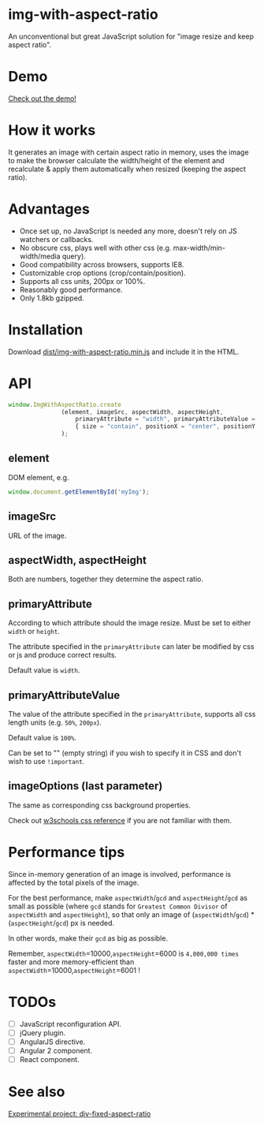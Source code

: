 img-with-aspect-ratio
===========================

An unconventional but great JavaScript solution for "image resize and keep aspect ratio".

# Demo
[Check out the demo!](https://cdn.rawgit.com/KevinWang15/img-with-aspect-ratio/000576ed/dist/demo.html)

# How it works
It generates an image with certain aspect ratio in memory, uses the image to make the browser calculate the width/height of the element and recalculate & apply them automatically when resized (keeping the aspect ratio).

# Advantages
* Once set up, no JavaScript is needed any more, doesn't rely on JS watchers or callbacks.
* No obscure css, plays well with other css (e.g. max-width/min-width/media query).
* Good compatibility across browsers, supports IE8.
* Customizable crop options (crop/contain/position).
* Supports all css units, 200px or 100%.
* Reasonably good performance.
* Only 1.8kb gzipped.

# Installation
Download [dist/img-with-aspect-ratio.min.js](https://raw.githubusercontent.com/KevinWang15/img-with-aspect-ratio/master/dist/img-with-aspect-ratio.min.js) and include it in the HTML.

# API
```javascript
window.ImgWithAspectRatio.create
               (element, imageSrc, aspectWidth, aspectHeight,
                   primaryAttribute = "width", primaryAttributeValue = "100%",
                   { size = "contain", positionX = "center", positionY = "center", repeat = "no-repeat" } = {}
               );
```

## element
DOM element, e.g.
```javascript
window.document.getElementById('myImg');
```

## imageSrc
URL of the image.

## aspectWidth, aspectHeight
Both are numbers, together they determine the aspect ratio.

## primaryAttribute
According to which attribute should the image resize.
Must be set to either ```width``` or ```height```.

The attribute specified in the ```primaryAttribute``` can later be modified by css or js and produce correct results.

Default value is ```width```.

## primaryAttributeValue
The value of the attribute specified in the ```primaryAttribute```, supports all css length units (e.g. ```50%```, ```200px```).

Default value is ```100%```.

Can be set to "" (empty string) if you wish to specify it in CSS and don't wish to use ```!important```.

## imageOptions (last parameter)
The same as corresponding css background properties.

Check out [w3schools css reference](https://www.w3schools.com/cssref/css3_pr_background.asp) if you are not familiar with them.

# Performance tips
Since in-memory generation of an image is involved, performance is affected by the total pixels of the image.

For the best performance, make ```aspectWidth```/```gcd``` and ```aspectHeight```/```gcd``` as small as possible (where ```gcd``` stands for ```Greatest Common Divisor``` of ```aspectWidth``` and ```aspectHeight```), so that only an image of (```aspectWidth```/```gcd```) * (```aspectHeight```/```gcd```) px is needed.

In other words, make their ```gcd``` as big as possible.

Remember, ```aspectWidth```=10000,```aspectHeight```=6000 is ```4,000,000 times``` faster and more memory-efficient than ```aspectWidth```=10000,```aspectHeight```=6001 ! 

# TODOs
- [ ] JavaScript reconfiguration API. 
- [ ] jQuery plugin. 
- [ ] AngularJS directive. 
- [ ] Angular 2 component. 
- [ ] React component. 

# See also
[Experimental project: div-fixed-aspect-ratio](https://github.com/KevinWang15/div-fixed-aspect-ratio)